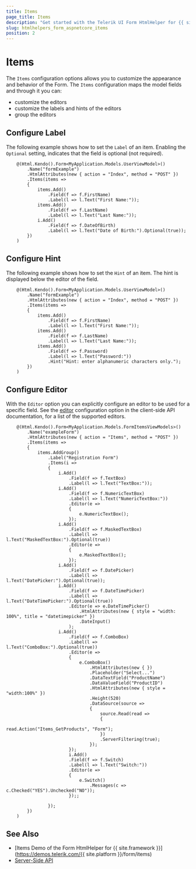 ```yaml
---
title: Items
page_title: Items
description: "Get started with the Telerik UI Form HtmlHelper for {{ site.framework }} and learn how to configure items."
slug: htmlhelpers_form_aspnetcore_items
position: 2
---
```


# Items

The `Items` configuration options allows you to customize the appearance and behavior of the Form. The `Items` configuration maps the model fields and through it you can: 

* customize the editors
* customize the labels and hints of the editors
* group the editors

## Configure Label

The following example shows how to set the `Label` of an item. Enabling the `Optional` setting, indicates that the field is optional (not required).

```Razor
    @(Html.Kendo().Form<MyApplication.Models.UserViewModel>()
        .Name("formExample")
        .HtmlAttributes(new { action = "Index", method = "POST" })
        .Items(items =>
        {
            items.Add()
                .Field(f => f.FirstName)
                .Label(l => l.Text("First Name:"));
            items.Add()
                .Field(f => f.LastName)
                .Label(l => l.Text("Last Name:"));
            i.Add()
                .Field(f => f.DateOfBirth)
                .Label(l => l.Text("Date of Birth:").Optional(true));
        })
    )
```

## Configure Hint

The following example shows how to set the `Hint` of an item. The hint is displayed below the editor of the field. 

```Razor
    @(Html.Kendo().Form<MyApplication.Models.UserViewModel>()
        .Name("formExample")
        .HtmlAttributes(new { action = "Index", method = "POST" })
        .Items(items =>
        {
            items.Add()
                .Field(f => f.FirstName)
                .Label(l => l.Text("First Name:"));
            items.Add()
                .Field(f => f.LastName)
                .Label(l => l.Text("Last Name:"));
            items.Add()
                .Field(f => f.Password)
                .Label(l => l.Text("Password:"))
                .Hint("Hint: enter alphanumeric characters only.");
        })
    )
```

## Configure Editor

With the `Editor` option you can explicitly configure an editor to be used for a specific field. See the [editor](https://docs.telerik.com/kendo-ui/api/javascript/ui/form/configuration/items#itemseditor) configuration option in the client-side API documentation, for a list of the supported editors. 

```Razor
    @(Html.Kendo().Form<MyApplication.Models.FormItemsViewModels>()
        .Name("exampleForm")
        .HtmlAttributes(new { action = "Items", method = "POST" })
        .Items(items =>
        {
            items.AddGroup()
                .Label("Registration Form")
                .Items(i =>
                {
                    i.Add()
                        .Field(f => f.TextBox)
                        .Label(l => l.Text("TextBox:"));
                    i.Add()
                        .Field(f => f.NumericTextBox)
                        .Label(l => l.Text("NumericTextBox:"))
                        .Editor(e =>
                        {
                            e.NumericTextBox();
                        });
                    i.Add()
                        .Field(f => f.MaskedTextBox)
                        .Label(l => l.Text("MaskedTextBox:").Optional(true))
                        .Editor(e =>
                        {
                            e.MaskedTextBox();
                        });
                    i.Add()
                        .Field(f => f.DatePicker)
                        .Label(l => l.Text("DatePicker:").Optional(true));
                    i.Add()
                        .Field(f => f.DateTimePicker)
                        .Label(l => l.Text("DateTimePicker:").Optional(true))
                        .Editor(e => e.DateTimePicker()
                            .HtmlAttributes(new { style = "width: 100%", title = "datetimepicker" })
                            .DateInput()
                        );
                    i.Add()
                        .Field(f => f.ComboBox)
                        .Label(l => l.Text("ComboBox:").Optional(true))
                        .Editor(e =>
                        {
                            e.ComboBox()
                                .HtmlAttributes(new { })
                                .Placeholder("Select...")
                                .DataTextField("ProductName")
                                .DataValueField("ProductID")
                                .HtmlAttributes(new { style = "width:100%" })
                                .Height(520)
                                .DataSource(source =>
                                {
                                    source.Read(read =>
                                    {
                                        read.Action("Items_GetProducts", "Form");
                                    })
                                    .ServerFiltering(true);
                                });
                        });
                        i.Add()
                        .Field(f => f.Switch)
                        .Label(l => l.Text("Switch:"))
                        .Editor(e =>
                        {
                            e.Switch()
                                .Messages(c => c.Checked("YES").Unchecked("NO"));
                        });;

                });
        })
    )
```

## See Also

* [Items Demo of the Form HtmlHelper for {{ site.framework }}](https://demos.telerik.com/{{ site.platform }}/form/items)
* [Server-Side API](/api/form)
